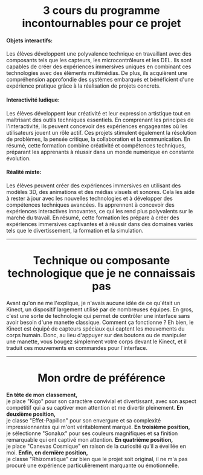 <h1 align=center>3 cours du programme incontournables pour ce projet</h1>

<h4>Objets interactifs:</h4> 
Les élèves développent une polyvalence technique en travaillant avec des composants tels que les capteurs, les microcontrôleurs et les DEL. Ils sont capables de créer des expériences immersives uniques en combinant ces technologies avec des éléments multimédias. De plus, ils acquièrent une compréhension approfondie des systèmes embarqués et bénéficient d'une expérience pratique grâce à la réalisation de projets concrets.

<h4>Interactivité ludique:</h4> 
Les élèves développent leur créativité et leur expression artistique tout en maîtrisant des outils techniques essentiels. En comprenant les principes de l'interactivité, ils peuvent concevoir des expériences engageantes où les utilisateurs jouent un rôle actif. Ces projets stimulent également la résolution de problèmes, la pensée critique, la collaboration et la communication. En résumé, cette formation combine créativité et compétences techniques, préparant les apprenants à réussir dans un monde numérique en constante évolution.

<h4>Réalité mixte:</h4> 
Les élèves peuvent créer des expériences immersives en utilisant des modèles 3D, des animations et des médias visuels et sonores. Cela les aide à rester à jour avec les nouvelles technologies et à développer des compétences techniques avancées. Ils apprennent à concevoir des expériences interactives innovantes, ce qui les rend plus polyvalents sur le marché du travail. En résumé, cette formation les prépare à créer des expériences immersives captivantes et à réussir dans des domaines variés tels que le divertissement, la formation et la simulation.
<hr>

<h1 align=center>Technique ou composante technologique que je ne connaissais pas</h1>

Avant qu'on ne me l'explique, je n'avais aucune idée de ce qu'était un Kinect, un dispositif largement utilisé par de nombreuses équipes. En gros, c'est une sorte de technologie qui permet de contrôler une interface sans avoir besoin d'une manette classique. Comment ça fonctionne ? Eh bien, le Kinect est équipé de capteurs spéciaux qui captent les mouvements du corps humain. Donc, au lieu d'appuyer sur des boutons ou de manipuler une manette, vous bougez simplement votre corps devant le Kinect, et il traduit ces mouvements en commandes pour l'interface. 
<hr>

<h1 align=center>Mon ordre de préférence</h1>

<strong>En tête de mon classement,</strong><br> je place "Kigo" pour son caractère convivial et divertissant, avec son aspect compétitif qui a su captiver mon attention et me divertir pleinement.
<strong>En deuxième position,</strong><br> je classe "Effet-Papillon" pour son envergure et sa complexité impressionnantes qui m'ont véritablement marqué.
<strong>En troisième position,</strong><br> je sélectionne "Sonalux" pour ses couleurs magnifiques et sa finition remarquable qui ont captivé mon attention.
<strong>En quatrième position,</strong><br> je place "Canevas Cosmique" en raison de la curiosité qu'il a éveillée en moi.
<strong>Enfin, en dernière position,</strong><br> je classe "Rhizomatique" car bien que le projet soit original, il ne m'a pas procuré une expérience particulièrement marquante ou émotionnelle.
